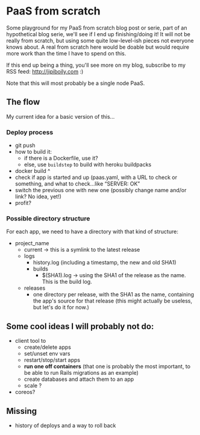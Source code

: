 # PaaS from scratch

Some playground for my PaaS from scratch blog post or serie, part of an hypothetical blog serie, we'll see if I end up finishing/doing it! It will not be really from scratch, but using some quite low-level-ish pieces not everyone knows about. A real from scratch here would be doable but would require more work than the time I have to spend on this.

If this end up being a thing, you'll see more on my blog, subscribe to my RSS feed: http://jipiboily.com :)

Note that this will most probably be a single node PaaS.

## The flow

My current idea for a basic version of this...

### Deploy process

- git push
- how to build it:
  - if there is a Dockerfile, use it?
  - else, use `buildstep` to build with heroku buildpacks
- docker build ^
- check if app is started and up (paas.yaml, with a URL to check or something, and what to check…like “SERVER: OK”
- switch the previous one with new one (possibly change name and/or link? No idea, yet!)
- profit?

### Possible directory structure

For each app, we need to have a directory with that kind of structure:

- project_name
  - current -> this is a symlink to the latest release
  - logs
    - history.log (including a timestamp, the new and old SHA1)
    - builds
      - $(SHA1).log -> using the SHA1 of the release as the name. This is the build log.
  - releases
    - one directory per release, with the SHA1 as the name, containing the app's source for that release (this might actually be useless, but let's do it for now.)

## Some cool ideas I will probably not do:

- client tool to
  - create/delete apps
  - set/unset env vars
  - restart/stop/start apps
  - **run one off containers** (that one is probably the most important, to be able to run Rails migrations as an example)
  - create databases and attach them to an app
  - scale ?
- coreos?

## Missing

- history of deploys and a way to roll back
